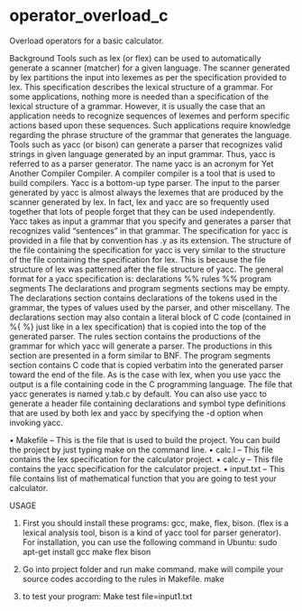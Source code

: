 # operator_overload_c
Overload operators for a basic calculator.


Background
Tools such as lex (or flex) can be used to automatically generate a scanner (matcher) for a given language. The scanner generated by lex partitions the input into lexemes as per the specification provided to lex. This specification describes the lexical structure of a grammar. For some applications, nothing more is needed than a specification of the lexical structure of a grammar. However, it is usually the case that an application needs to recognize sequences of lexemes and perform specific actions based upon these sequences. Such applications require knowledge regarding the phrase structure of the grammar that generates the language. 
Tools such as yacc (or bison) can generate a parser that recognizes valid strings in given language generated by an input grammar. Thus, yacc is referred to as a parser generator. The name yacc is an acronym for Yet Another Compiler Compiler. A compiler compiler is a tool that is used to build compilers. Yacc is a bottom-up type parser. The input to the parser generated by yacc is almost always the lexemes that are produced by the scanner generated by lex. In fact, lex and yacc are so frequently used together that lots of people forget that they can be used independently. Yacc takes as input a grammar that you specify and generates a parser that recognizes valid “sentences” in that grammar. 
The specification for yacc is provided in a file that by convention has .y as its extension. The structure of the file containing the specification for yacc is very similar to the structure of the file containing the specification for lex. This is because the file structure of lex was patterned after the file structure of yacc. The general format for a yacc specification is: 
declarations 
%% 
rules 
%% 
program segments 
The declarations and program segments sections may be empty. The declarations section contains declarations of the tokens used in the grammar, the types of values used by the parser, and other miscellany. The declarations section may also contain a literal block of C code (contained in %{    %} just like in a lex specification) that is copied into the top of the generated parser. The rules section contains the productions of the grammar for which yacc will generate a parser. The productions in this section are presented in a form similar to BNF. The program segments section contains C code that is copied verbatim into the generated parser toward the end of the file. 
As is the case with lex, when you use yacc the output is a file containing code in the C programming language. The file that yacc generates is named y.tab.c by default. You can also use yacc to generate a header file containing declarations and symbol type definitions that are used by both lex and yacc by specifying the -d option when invoking yacc.


• Makefile
– This is the file that is used to build the project. You can build the project by just typing make on the command line.
• calc.l
– This file contains the lex specification for the calculator project.
• calc.y
– This file contains the yacc specification for the calculator project.
• input.txt
– This file contains list of mathematical function that you are going to test your calculator.



USAGE

1.	First you should install these programs: gcc, make, flex, bison. (flex is a lexical analysis tool, bison is a kind of yacc tool for parser generator). For installation, you can use the following command in Ubuntu:
sudo apt-get install gcc make flex bison

2. Go into project folder and run make command. make will compile your source codes according to the rules in Makefile.
make

3. to test your program:
Make test file=input1.txt

